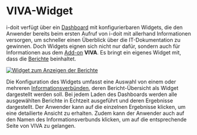 # VIVA-Widget

i-doit verfügt über ein [Dashboard](../../grundlagen/dashboard-und-widgets.md) mit konfigurierbaren Widgets, die den Anwender bereits beim ersten Aufruf von i-doit mit allerhand Informationen versorgen, um schneller einen Überblick über die IT-Dokumentation zu gewinnen. Doch Widgets eignen sich nicht nur dafür, sondern auch für Informationen aus dem [Add-on](../index.md) **VIVA**. Es bringt ein eigenes Widget mit, dass die [Berichte](./berichte-mit-viva.md) beinhaltet.

[![Widget zum Anzeigen der Berichte](../../assets/images/de/i-doit-add-ons/viva/widget/i-doit_viva_report_widget.png)](../../assets/images/de/i-doit-add-ons/viva/widget/i-doit_viva_report_widget.png)

Die Konfiguration des Widgets umfasst eine Auswahl von einem oder mehreren [Informationsverbünden](./vorgehensweise-mit-viva.md), deren Bericht-Übersicht als Widget dargestellt werden soll. Bei jedem Laden des Dashboards werden alle ausgewählten Berichte in Echtzeit ausgeführt und deren Ergebnisse dargestellt. Der Anwender kann auf die einzelnen Ergebnisse klicken, um eine detailierte Ansicht zu erhalten. Zudem kann der Anwender auch auf den Namen des Informationsverbunds klicken, um auf die entsprechende Seite von VIVA zu gelangen.
